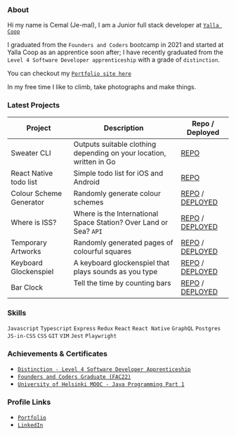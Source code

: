 ### About
Hi my name is Cemal (Je-mal), I am a Junior full stack developer at [`Yalla Coop`](https://github.com/yalla-coop/)

I graduated from the `Founders and Coders` bootcamp in 2021 and started at Yalla Coop as an apprentice soon after; I have recently graduated from the `Level 4 Software Developer apprenticeship` with a grade of `distinction`.

You can checkout my [`Portfolio site here`](https://cem.al)

In my free time I like to climb, take photographs and make things.

### Latest Projects

| Project                  | Description                                                  | Repo / Deployed                                                                                             |
|--------------------------|--------------------------------------------------------------|-------------------------------------------------------------------------------------------------------------|
| Sweater CLI | Outputs suitable clothing depending on your location, written in Go | [REPO](https://github.com/cemalokten/sweater-cli)
| React Native todo list  | Simple todo list for iOS and Android | [REPO](https://github.com/cemalokten/react-native-todo-list)
| Colour Scheme Generator | Randomly generate colour schemes | [REPO](https://github.com/cemalokten/mobile-colour-scheme-generator) / [DEPLOYED](https://cemalokten.github.io/mobile-colour-scheme-generator/)
| Where is ISS?       | Where is the International Space Station? Over Land or Sea? `API`       | [REPO](https://github.com/cemalokten/where-is-iss) / [DEPLOYED](https://cemalokten.github.io/where-is-iss/) |
| Temporary Artworks | Randomly generated pages of colourful squares                | [REPO](https://github.com/cemalokten/temporary-artworks) / [DEPLOYED](https://cemalokten.github.io/temporary-artworks/) |
| Keyboard Glockenspiel | A keyboard glockenspiel that plays sounds as you type        | [REPO](https://github.com/cemalokten/keyboard-glockenspiel) / [DEPLOYED](https://cemalokten.github.io/keyboard-glockenspiel/) |
| Bar Clock              | Tell the time by counting bars &nbsp;&nbsp;&nbsp;&nbsp;&nbsp;&nbsp;&nbsp;&nbsp;&nbsp;&nbsp;&nbsp;&nbsp;&nbsp;&nbsp;&nbsp;&nbsp;&nbsp;&nbsp;&nbsp;&nbsp;&nbsp;&nbsp;&nbsp;&nbsp;&nbsp;&nbsp;                              | [REPO](https://github.com/cemalokten/bar-clock) / [DEPLOYED](https://cemalokten.github.io/bar-clock/) |

### Skills
`Javascript` `Typescript` `Express` `Redux` `React` `React Native` 
`GraphQL` `Postgres` `JS-in-CSS` `CSS` `GIT` `VIM` `Jest` `Playwright`

### Achievements & Certificates
* [`Distinction - Level 4 Software Developer Apprenticeship`](https://www.bcs.org/develop-your-people/develop-your-team-or-organisation/digital-it-apprenticeships-for-your-team/offer-our-apprenticeships-standards/software-developer/)
* [`Founders and Coders Graduate (FAC22)`](https://www.foundersandcoders.com/)
* [`University of Helsinki MOOC - Java Programming Part 1`](https://certificates.mooc.fi/validate/xgg8x6qj2e)

### Profile Links

* [`Portfolio`](https://cem.al/)
* [`LinkedIn`](https://www.linkedin.com/in/cemal-okten/)
